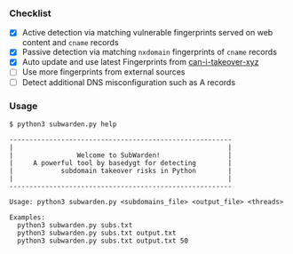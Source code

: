 ### Checklist

- [x] Active detection via matching vulnerable fingerprints served on web content and `cname` records
- [x] Passive detection via matching `nxdomain` fingerprints of `cname` records
- [x] Auto update and use latest Fingerprints from [can-i-takeover-xyz](https://github.com/EdOverflow/can-i-take-over-xyz)
- [ ] Use more fingerprints from external sources
- [ ] Detect additional DNS misconfiguration such as A records

### Usage

```
$ python3 subwarden.py help

--------------------------------------------------------
|                                                      |
|                Welcome to SubWarden!                 |
|     A powerful tool by basedygt for detecting        |
|            subdomain takeover risks in Python        |
|                                                      |
--------------------------------------------------------

Usage: python3 subwarden.py <subdomains_file> <output_file> <threads>

Examples:
  python3 subwarden.py subs.txt
  python3 subwarden.py subs.txt output.txt
  python3 subwarden.py subs.txt output.txt 50
```
